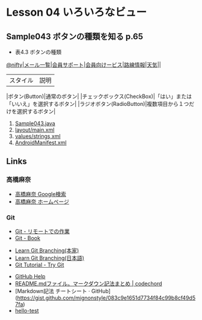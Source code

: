 # Lesson 04 いろいろなビュー 
## Sample043  ボタンの種類を知る p.65
* 表4.3 ボタンの種類

[@nifty](http://www.nifty.com)|[メール一覧](https://mail.nifty.com/mailer/)|[会員サポート](http://support.nifty.com/support/)|[会員向けービス](http://csoption.nifty.com/)|[路線情報](http://www.nifty.com/#prvTrain)|[天気](http://www.nifty.com/#prvWeather)|[]()|


<table>
  <tr><td>スタイル</td><td>説明</td></tr>
 </table>
 
|ボタン(Button)|通常のボタン|
|チェックボックス(CheckBox)|「はい」または「いいえ」を選択するボタン|
|ラジオボタン(RadioButton)|複数項目から１つだけを選択するボタン|

<ol>
<li><a href="https://github.com/hataka/codingground/blob/master/android/YaSample/Sample043/app/src/main/java/ya/Sample043/Sample043.java" target="_blank">Sample043.java</a></li>
<li><a href="https://github.com/hataka/codingground/blob/master/android/YaSample/Sample043/app/src/main/res/layout/main.xml" target="_blank">layout/main.xml</a></li>
<li><a href="https://github.com/hataka/codingground/blob/master/android/YaSample/Sample043/app/src/main/res/values/strings.xml" target="_blank">values/strings,xml</a></li>
<li><a href="https://github.com/hataka/codingground/blob/master/android/YaSample/Sample043/app/src/main/AndroidManifest.xml" target="_blank">AndroidManifest.xml</a></li>
</ol>

## Links
### 高橋麻奈
* [高橋麻奈 Google検索](https://www.google.co.jp/search?source=hp&ei=_mYhXLuCCY3v-Qbvi5W4CA&q=%E9%AB%98%E6%A9%8B%E9%BA%BB%E5%A5%88&btnK=Google+%E6%A4%9C%E7%B4%A2&oq=%E9%AB%98%E6%A9%8B%E9%BA%BB%E5%A5%88&gs_l=psy-ab.3.0.0l8.74600.99966..112509...8.0..0.1230.5517.7j28j7-1......0....1..gws-wiz.....0..0i4j0i131j0i131i4j0i131i4i37j0i4i37j0i4i10i37j0i10j0i131i23j0i23j0i10i23.YmWTmcQU4BY)
* [高橋麻奈 ホームページ](http://mana.on.coocan.jp/)


### Git
* [Git - リモートでの作業](https://git-scm.com/book/ja/v1/Git-%E3%81%AE%E5%9F%BA%E6%9C%AC-%E3%83%AA%E3%83%A2%E3%83%BC%E3%83%88%E3%81%A7%E3%81%AE%E4%BD%9C%E6%A5%AD)
* [Git - Book](https://git-scm.com/book/ja/v1/)
- [Learn Git Branching(本家)](http://learngitbranching.js.org/)
- [Learn Git Branching(日本語)](http://k.swd.cc/learnGitBranching-ja/)
- [Git Tutorial - Try Git](https://try.github.io/levels/1/challenges/1)
* [GitHub Help](https://help.github.com/categories/writing-on-github/)
* [README.mdファイル。マークダウン記法まとめ | codechord](http://codechord.com/2012/01/readme-markdown/)
* [Markdown記法 チートシート · GitHub] (https://gist.github.com/mignonstyle/083c9e1651d7734f84c99b8cf49d57fa)
* [hello-test](test/test.md)
